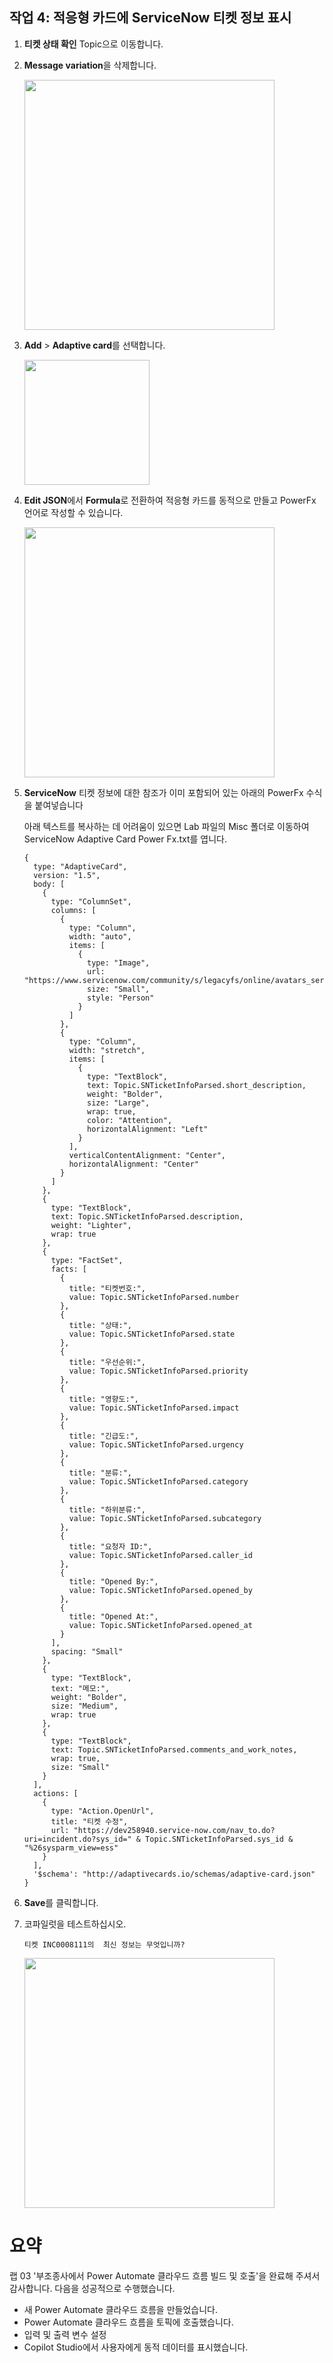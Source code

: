 ## 작업 4: 적응형 카드에 ServiceNow 티켓 정보 표시

1.  **티켓 상태 확인** Topic으로 이동합니다.

2.  **Message variation**을 삭제합니다.

    <img src="./images/image28.png" width="400">

3.  **Add** > **Adaptive card**를 선택합니다.

    <img src="./images/image29.png"  width="200">

4.  **Edit JSON**에서 **Formula**로 전환하여 적응형 카드를 동적으로 만들고 PowerFx 언어로 작성할 수 있습니다.

    <img src="./images/image30.png"  width="400">

5.  **ServiceNow** 티켓 정보에 대한 참조가 이미 포함되어 있는 아래의 PowerFx 수식을 붙여넣습니다

    아래 텍스트를 복사하는 데 어려움이 있으면 Lab 파일의 Misc 폴더로 이동하여 ServiceNow Adaptive Card Power Fx.txt를 엽니다.

    ```
    {
      type: "AdaptiveCard",
      version: "1.5",
      body: [
        {
          type: "ColumnSet",
          columns: [
            {
              type: "Column",
              width: "auto",
              items: [
                {
                  type: "Image",
                  url: "https://www.servicenow.com/community/s/legacyfs/online/avatars_servicenow/1f66cb9fdb3ee3c0107d5583ca961942.jpg",
                  size: "Small",
                  style: "Person"
                }
              ]
            },
            {
              type: "Column",
              width: "stretch",
              items: [
                {
                  type: "TextBlock",
                  text: Topic.SNTicketInfoParsed.short_description,
                  weight: "Bolder",
                  size: "Large",
                  wrap: true,
                  color: "Attention",
                  horizontalAlignment: "Left"
                }
              ],
              verticalContentAlignment: "Center",
              horizontalAlignment: "Center"
            }
          ]
        },
        {
          type: "TextBlock",
          text: Topic.SNTicketInfoParsed.description,
          weight: "Lighter",
          wrap: true
        },
        {
          type: "FactSet",
          facts: [
            {
              title: "티켓번호:",
              value: Topic.SNTicketInfoParsed.number
            },
            {
              title: "상태:",
              value: Topic.SNTicketInfoParsed.state
            },
            {
              title: "우선순위:",
              value: Topic.SNTicketInfoParsed.priority
            },
            {
              title: "영향도:",
              value: Topic.SNTicketInfoParsed.impact
            },
            {
              title: "긴급도:",
              value: Topic.SNTicketInfoParsed.urgency
            },
            {
              title: "분류:",
              value: Topic.SNTicketInfoParsed.category
            },
            {
              title: "하위분류:",
              value: Topic.SNTicketInfoParsed.subcategory
            },
            {
              title: "요청자 ID:",
              value: Topic.SNTicketInfoParsed.caller_id
            },
            {
              title: "Opened By:",
              value: Topic.SNTicketInfoParsed.opened_by
            },
            {
              title: "Opened At:",
              value: Topic.SNTicketInfoParsed.opened_at
            }
          ],
          spacing: "Small"
        },
        {
          type: "TextBlock",
          text: "메모:",
          weight: "Bolder",
          size: "Medium",
          wrap: true
        },
        {
          type: "TextBlock",
          text: Topic.SNTicketInfoParsed.comments_and_work_notes,
          wrap: true,
          size: "Small"
        }
      ],
      actions: [
        {
          type: "Action.OpenUrl",
          title: "티켓 수정",
          url: "https://dev258940.service-now.com/nav_to.do?uri=incident.do?sys_id=" & Topic.SNTicketInfoParsed.sys_id & "%26sysparm_view=ess"
        }
      ],
      '$schema': "http://adaptivecards.io/schemas/adaptive-card.json"
    }
    
    ```

6.  **Save**를 클릭합니다.


7.  코파일럿을 테스트하십시오.

    ```
    티켓 INC0008111의  최신 정보는 무엇입니까?    
    ```
      
    <img src="./images/image31.png" width="400">

# 요약

 랩 03 \'부조종사에서 Power Automate 클라우드 흐름 빌드 및 호출\'을 완료해 주셔서 감사합니다. 다음을 성공적으로 수행했습니다.

-   새 Power Automate 클라우드 흐름을 만들었습니다.
-   Power Automate 클라우드 흐름을 토픽에 호출했습니다.
-   입력 및 출력 변수 설정
-   Copilot Studio에서 사용자에게 동적 데이터를 표시했습니다.
